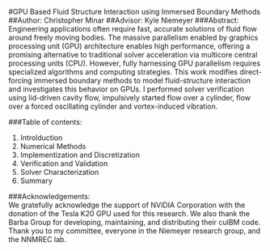 #GPU Based Fluid Structure Interaction using Immersed Boundary Methods
##Author: Christopher Minar
##Advisor: Kyle Niemeyer
###Abstract:  
Engineering applications often require fast, accurate solutions of fluid flow around freely moving bodies. 
The massive parallelism enabled by graphics processing unit (GPU) architecture enables high performance, offering a promising alternative to traditional solver acceleration via multicore central processing units (CPU). 
However, fully harnessing GPU parallelism requires specialized algorithms and computing strategies. 
This work modifies direct-forcing immersed boundary methods to model fluid-structure interaction and investigates this behavior on GPUs. 
I performed solver verification using lid-driven cavity flow, impulsively started flow over a cylinder, flow over a forced oscillating cylinder and vortex-induced vibration.
  
###Table of contents:  
1. Introlduction  
2. Numerical Methods  
3. Implementization and Discretization
4. Verification and Validation  
5. Solver Characterization  
6. Summary  

###Acknowledgements:  
We gratefully acknowledge the support of NVIDIA Corporation with the donation of the Tesla K20 GPU used for this research.
We also thank the Barba Group for developing, maintaining, and distributing their cuIBM code. 
Thank you to my committee, everyone in the Niemeyer research group, and the NNMREC lab.

